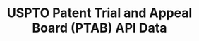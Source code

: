 ---
layout: default
bigquery: https://console.cloud.google.com/marketplace/product/google_patents_public_datasets/uspto-ptab
citation: “USPTO PTAB API” by the USPTO, for public use.
cost: None
description: 'USPTO Patent Trial and Appeal Board (PTAB) API Data contains data from
  the PTAB E2E (end-to-end) system making public America Invents Action (AIA) Trials
  information and documents available.


  This dataset is hosted as a RESTful API with an easy to use search interface. You
  can easily browse USPTO PTAB public documents, search for specific content, and
  request a bulk download of PTAB content. The PTAB API synchronizes close to real
  time with the PTAB E2E (end-to-end) system.'
documentation: https://developer.uspto.gov/ptab-api/swagger-ui.html
last_edit: Fri, 03 Dec 2021 11:34:22 GMT
location: https://developer.uspto.gov/ptab-web/#/search/decisions
maintained_by: USPTO
shortname: ptab
tags:
- legal
- trials
- appeals
timeframe: 1997-2020
title: 'USPTO Patent Trial and Appeal Board (PTAB) API Data '
uuid: 76d0ee06-c78e-4a5a-ba1a-f0b41378b3cd
---